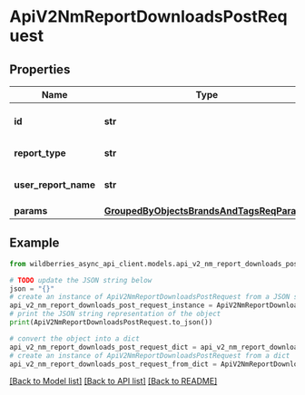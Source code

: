 # ApiV2NmReportDownloadsPostRequest


## Properties

Name | Type | Description | Notes
------------ | ------------- | ------------- | -------------
**id** | **str** | Идентификатор отчёта в UUID-формате. Генерируется продавцом самостоятельно | 
**report_type** | **str** | Тип отчёта — &#x60;GROUPED_HISTORY_REPORT&#x60; | 
**user_report_name** | **str** | Название отчёта (если не указано, сформируется автоматически) | [optional] 
**params** | [**GroupedByObjectsBrandsAndTagsReqParams**](GroupedByObjectsBrandsAndTagsReqParams.md) |  | [optional] 

## Example

```python
from wildberries_async_api_client.models.api_v2_nm_report_downloads_post_request import ApiV2NmReportDownloadsPostRequest

# TODO update the JSON string below
json = "{}"
# create an instance of ApiV2NmReportDownloadsPostRequest from a JSON string
api_v2_nm_report_downloads_post_request_instance = ApiV2NmReportDownloadsPostRequest.from_json(json)
# print the JSON string representation of the object
print(ApiV2NmReportDownloadsPostRequest.to_json())

# convert the object into a dict
api_v2_nm_report_downloads_post_request_dict = api_v2_nm_report_downloads_post_request_instance.to_dict()
# create an instance of ApiV2NmReportDownloadsPostRequest from a dict
api_v2_nm_report_downloads_post_request_from_dict = ApiV2NmReportDownloadsPostRequest.from_dict(api_v2_nm_report_downloads_post_request_dict)
```
[[Back to Model list]](../README.md#documentation-for-models) [[Back to API list]](../README.md#documentation-for-api-endpoints) [[Back to README]](../README.md)


